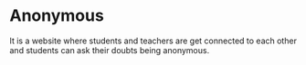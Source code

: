 # Anonymous
It is a website where students and teachers are get connected to each other and students can ask their doubts being anonymous.
